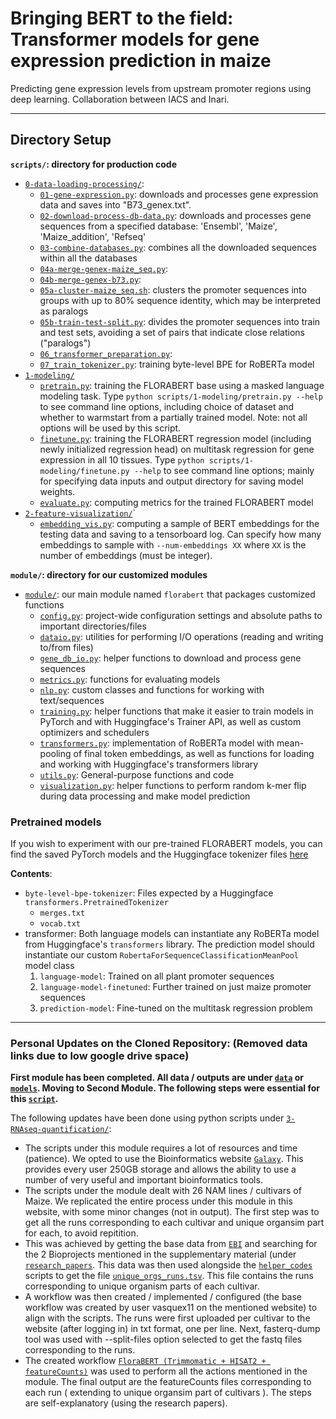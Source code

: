 # Bringing BERT to the field: Transformer models for gene expression prediction in maize
Predicting gene expression levels from upstream promoter regions using deep learning. Collaboration between IACS and Inari.

---

## Directory Setup

**`scripts/`: directory for production code**

- [`0-data-loading-processing/`](https://github.com/shanmukh0504/FloraBERT/tree/master/scripts/0-data-loading-processing):
  - [`01-gene-expression.py`](https://github.com/shanmukh0504/FloraBERT/blob/master/scripts/0-data-loading-processing/01-gene-expression.py): downloads and processes gene expression data and saves into "B73_genex.txt".
  - [`02-download-process-db-data.py`](https://github.com/shanmukh0504/FloraBERT/blob/master/scripts/0-data-loading-processing/02-download-process-db-data.py): downloads and processes gene sequences from a specified database: 'Ensembl', 'Maize', 'Maize_addition', 'Refseq'
  - [`03-combine-databases.py`](https://github.com/shanmukh0504/FloraBERT/blob/master/scripts/0-data-loading-processing/03-combine-databases.py): combines all the downloaded sequences within all the databases
  - [`04a-merge-genex-maize_seq.py`](https://github.com/shanmukh0504/FloraBERT/blob/master/scripts/0-data-loading-processing/04a-merge-genex-maize_seq.py):
  - [`04b-merge-genex-b73.py`](https://github.com/shanmukh0504/FloraBERT/blob/master/scripts/0-data-loading-processing/04b-merge-genex-b73.py):
  - [`05a-cluster-maize_seq.sh`](scripts/0-data-loading-processing/05a-cluster-maize_seq.sh): clusters the promoter sequences into groups with up to 80% sequence identity, which may be interpreted as paralogs
  - [`05b-train-test-split.py`](https://github.com/shanmukh0504/FloraBERT/blob/master/scripts/0-data-loading-processing/05-train-test-split.py): divides the promoter sequences into train and test sets, avoiding a set of pairs that indicate close relations ("paralogs")
  - [`06_transformer_preparation.py`](https://github.com/shanmukh0504/FloraBERT/blob/master/scripts/0-data-loading-processing/06_transformer_preparation.py):
  - [`07_train_tokenizer.py`](https://github.com/shanmukh0504/FloraBERT/blob/master/scripts/0-data-loading-processing/07_train_tokenizer.py): training byte-level BPE for RoBERTa model
- [`1-modeling/`](https://github.com/shanmukh0504/FloraBERT/tree/master/scripts/1-modeling)
  - [`pretrain.py`](https://github.com/shanmukh0504/FloraBERT/blob/master/scripts/1-modeling/pretrain.py): training the FLORABERT base using a masked language modeling task. Type `python scripts/1-modeling/pretrain.py --help` to see command line options, including choice of dataset and whether to warmstart from a partially trained model. Note: not all options will be used by this script.
  - [`finetune.py`](https://github.com/shanmukh0504/FloraBERT/blob/master/scripts/1-modeling/finetune.py): training the FLORABERT regression model (including newly initialized regression head) on multitask regression for gene expression in all 10 tissues. Type `python scripts/1-modeling/finetune.py --help` to see command line options; mainly for specifying data inputs and output directory for saving model weights.
  - [`evaluate.py`](https://github.com/shanmukh0504/FloraBERT/blob/master/scripts/1-modeling/evaluate.py): computing metrics for the trained FLORABERT model
- [`2-feature-visualization/`](https://github.com/shanmukh0504/FloraBERT/tree/master/scripts/2-feature-visualization)`
  - [`embedding_vis.py`](https://github.com/shanmukh0504/FloraBERT/blob/master/scripts/2-feature-visualization/embedding_vis.py): computing a sample of BERT embeddings for the testing data and saving to a tensorboard log. Can specify how many embeddings to sample with `--num-embeddings XX` where `XX` is the number of embeddings (must be integer).

**`module/`: directory for our customized modules**

- [`module/`](https://github.com/shanmukh0504/FloraBERT/tree/master/module/florabert): our main module named `florabert` that packages customized functions
  - [`config.py`](https://github.com/shanmukh0504/FloraBERT/blob/master/module/florabert/config.py): project-wide configuration settings and absolute paths to important directories/files
  - [`dataio.py`](https://github.com/shanmukh0504/FloraBERT/blob/master/module/florabert/dataio.py): utilities for performing I/O operations (reading and writing to/from files)
  - [`gene_db_io.py`](https://github.com/shanmukh0504/FloraBERT/blob/master/module/florabert/gene_db_io.py): helper functions to download and process gene sequences
  - [`metrics.py`](https://github.com/shanmukh0504/FloraBERT/blob/master/module/florabert/metrics.py): functions for evaluating models
  - [`nlp.py`](https://github.com/shanmukh0504/FloraBERT/blob/master/module/florabert/nlp.py): custom classes and functions for working with text/sequences
  - [`training.py`](https://github.com/shanmukh0504/FloraBERT/blob/master/module/florabert/training.py): helper functions that make it easier to train models in PyTorch and with Huggingface's Trainer API, as well as custom optimizers and schedulers
  - [`transformers.py`](https://github.com/shanmukh0504/FloraBERT/blob/master/module/florabert/transformers.py): implementation of RoBERTa model with mean-pooling of final token embeddings, as well as functions for loading and working with Huggingface's transformers library
  - [`utils.py`](https://github.com/shanmukh0504/FloraBERT/blob/master/module/florabert/utils.py): General-purpose functions and code
  - [`visualization.py`](https://github.com/shanmukh0504/FloraBERT/blob/master/module/florabert/visualization.py): helper functions to perform random k-mer flip during data processing and make model prediction

### Pretrained models

If you wish to experiment with our pre-trained FLORABERT models, you can find the saved PyTorch models and the Huggingface tokenizer files [here](https://drive.google.com/drive/folders/1qHwRfXxPVC1j2GcZ-wFOT3BmTmHRr_it?usp=sharing)

**Contents**:

- `byte-level-bpe-tokenizer`: Files expected by a Huggingface `transformers.PretrainedTokenizer`
  - `merges.txt`
  - `vocab.txt`
- transformer: Both language models can instantiate any RoBERTa model from Huggingface's `transformers` library. The prediction model should instantiate our custom `RobertaForSequenceClassificationMeanPool` model class
  1. `language-model`: Trained on all plant promoter sequences
  2. `language-model-finetuned`: Further trained on just maize promoter sequences
  3. `prediction-model`: Fine-tuned on the multitask regression problem

---

### Personal Updates on the Cloned Repository: (Removed data links due to low google drive space)

**First module has been completed. All data / outputs are under [`data`](https://github.com/shanmukh0504/FloraBERT/tree/main/data) or [`models`](https://github.com/shanmukh0504/FloraBERT/tree/main/models). Moving to Second Module. The following steps were essential for this [`script`](https://github.com/shanmukh0504/FloraBERT/tree/main/scripts).**

The following updates have been done using python scripts under [`3-RNAseq-quantification/`](https://github.com/shanmukh0504/FloraBERT/tree/main/scripts/3-RNAseq-quantification):

- The scripts under this module requires a lot of resources and time (patience). We opted to use the Bioinformatics website [`Galaxy`](https://usegalaxy.org). This provides every user 250GB storage and allows the ability to use a number of very useful and important bioinformatics tools.
- The scripts under the module dealt with 26 NAM lines / cultivars of Maize. We replicated the entire process under this module in this website, with some minor changes (not in output). The first step was to get all the runs corresponding to each cultivar and unique organsim part for each, to avoid repitition.
- This was achieved by getting the base data from [`EBI`](https://www.ebi.ac.uk/) and searching for the 2 Bioprojects mentioned in the supplementary material (under [`research_papers`](https://github.com/shanmukh0504/FloraBERT/tree/main/research_papers). This data was then used alongside the [`helper_codes`](https://github.com/shanmukh0504/FloraBERT/tree/main/helper_codes) scripts to get the file [`unique_orgs_runs.tsv`](https://github.com/shanmukh0504/FloraBERT/blob/main/helper_files/unique_orgs_runs.tsv). This file contains the runs corresponding to unique organism parts of each cultivar.
- A workflow was then created / implemented / configured (the base workflow was created by user vasquex11 on the mentioned website) to align with the scripts. The runs were first uploaded per cultivar to the website (after logging in) in txt format, one per line. Next, fasterq-dump tool was used with --split-files option selected to get the fastq files corresponding to the runs.
- The created workflow [`FloraBERT (Trimmomatic + HISAT2 + featureCounts)`](https://usegalaxy.org/workflows/run?id=2a7fbfc1c17e38bc) was used to perform all the actions mentioned in the module. The final output are the featureCounts files corresponding to each run ( extending to unique organsim part of cultivars ). The steps are self-explanatory (using the research papers).
